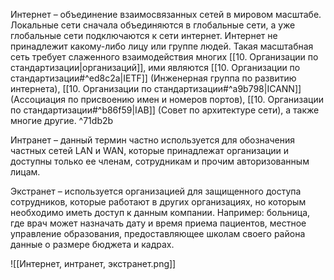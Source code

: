Интернет – объединение взаимосвязанных сетей в мировом масштабе. Локальные сети сначала объединяются в глобальные сети, а уже глобальные сети подключаются к сети интернет. Интернет не принадлежит какому-либо лицу или группе людей. Такая масштабная сеть требует слаженного взаимодействия многих [[10. Организации по стандартизации|организаций]], ими являются [[10. Организации по стандартизации#^ed8c2a|IETF]] (Инженерная группа по развитию интернета), [[10. Организации по стандартизации#^a9b798|ICANN]] (Ассоциация по присвоению имен и номеров портов), [[10. Организации по стандартизации#^b86f59|IAB]] (Совет по архитектуре сети), а также многие другие. ^71db2b

Интранет – данный термин частно используется для обозначения частных сетей LAN и WAN, которые принадлежат организации и доступны только ее членам, сотрудникам и прочим авторизованным лицам.

Экстранет – используется организацией для защищенного доступа сотрудников, которые работают в других организациях, но которым необходимо иметь доступ к данным компании. Например: больница, где врач может назначать дату и время приема пациентов, местное управление образования, предоставляющее школам своего района данные о размере бюджета и кадрах.

![[Интернет, интранет, экстранет.png]]